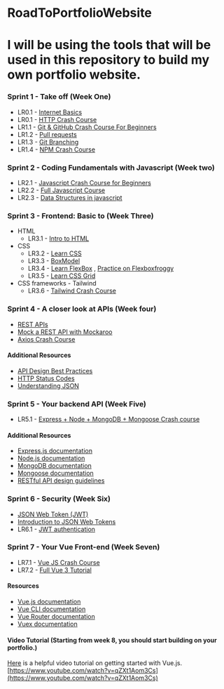 # RoadToPortfolioWebsite 
# I will be using the tools that will be used in this repository to build my own portfolio website.
### Sprint 1 - Take off (Week One)
- LR0.1 - [Internet Basics](https://www.youtube.com/watch?v=7_LPdttKXPc)
- LR0.1 - [HTTP Crash Course](https://www.youtube.com/watch?v=iYM2zFP3Zn0)
- LR1.1 - [Git & GitHub Crash Course For Beginners](https://www.youtube.com/watch?v=SWYqp7iY_Tc)
- LR1.2 - [Pull requests](https://docs.github.com/en/pull-requests/collaborating-with-pull-requests/proposing-changes-to-your-work-with-pull-requests/about-pull-requests)
- LR1.3 - [Git Branching](https://learngitbranching.js.org/)
- LR1.4 - [NPM Crash Course](https://www.youtube.com/watch?v=jHDhaSSKmB0)

### Sprint 2 - Coding Fundamentals with Javascript (Week two)
- LR2.1 - [Javascript Crash Course for Beginners](https://www.youtube.com/watch?v=hdI2bqOjy3c)
- LR2.2 - [Full Javascript Course](https://www.youtube.com/watch?v=PkZNo7MFNFg)
- LR2.3 - [Data Structures in javascript](https://www.youtube.com/watch?v=t2CEgPsws3U)

### Sprint 3 - Frontend: Basic to (Week Three)
- HTML
    - LR3.1 - [Intro to HTML](https://github.com/microsoft/Web-Dev-For-Beginners/blob/main/3-terrarium/1-intro-to-html/README.md)
- CSS
    - LR3.2 - [Learn CSS](https://www.youtube.com/watch?v=1PnVor36_40)
    - LR3.3 - [BoxModel](https://www.youtube.com/watch?v=rIO5326FgPE)
    - LR3.4 - [Learn FlexBox](https://www.youtube.com/watch?v=fYq5PXgSsbE) , [Practice on Flexboxfroggy](https://flexboxfroggy.com/)
    - LR3.5 - [Learn CSS Grid](https://www.youtube.com/watch?v=9zBsdzdE4sM)
- CSS frameworks - Tailwind
    - LR3.6 - [Tailwind Crash Course](https://www.youtube.com/watch?v=dFgzHOX84xQ)

### Sprint 4 - A closer look at APIs (Week four)
- [REST APIs](https://www.youtube.com/watch?v=Q-BpqyOT3a8)
- [Mock a REST API with Mockaroo](https://youtu.be/H91_P_Zr2M0)
- [Axios Crash Course](https://www.youtube.com/watch?v=6LyagkoRWYA)
#### Additional Resources
- [API Design Best Practices](https://docs.microsoft.com/en-us/azure/architecture/best-practices/api-design)
- [HTTP Status Codes](https://httpstatuses.com/)
- [Understanding JSON](https://www.digitalocean.com/community/tutorials/understanding-json)

### Sprint 5 - Your backend API (Week Five) 
- LR5.1 - [Express + Node + MongoDB + Mongoose Crash course](https://www.youtube.com/watch?v=-0exw-9YJBo)
#### Additional Resources
- [Express.js documentation](https://expressjs.com/)
- [Node.js documentation](https://nodejs.org/en/docs/)
- [MongoDB documentation](https://docs.mongodb.com/)
- [Mongoose documentation](https://mongoosejs.com/docs/)
- [RESTful API design guidelines](https://restfulapi.net/)

### Sprint 6 - Security (Week Six)
- [JSON Web Token (JWT)](https://jwt.io/)
- [Introduction to JSON Web Tokens](https://jwt.io/introduction/)
- LR6.1 - [JWT authentication](https://www.youtube.com/watch?v=enopDSs3DRw)

### Sprint 7 - Your Vue Front-end (Week Seven)
- LR7.1 - [Vue JS Crash Course](https://www.youtube.com/watch?v=qZXt1Aom3Cs)
- LR7.2 - [Full Vue 3 Tutorial](https://www.youtube.com/watch?v=YrxBCBibVo0&list=PL4cUxeGkcC9hYYGbV60Vq3IXYNfDk8At1)
#### Resources
- [Vue.js documentation](https://vuejs.org/)
- [Vue CLI documentation](https://cli.vuejs.org/)
- [Vue Router documentation](https://router.vuejs.org/)
- [Vuex documentation](https://vuex.vuejs.org/)
#### Video Tutorial (Starting from week 8, you should start building on your portfolio.)
[Here](https://www.youtube.com/watch?v=qZXt1Aom3Cs) is a helpful video tutorial on getting started with Vue.js.
[https://www.youtube.com/watch?v=qZXt1Aom3Cs](https://www.youtube.com/watch?v=qZXt1Aom3Cs)

